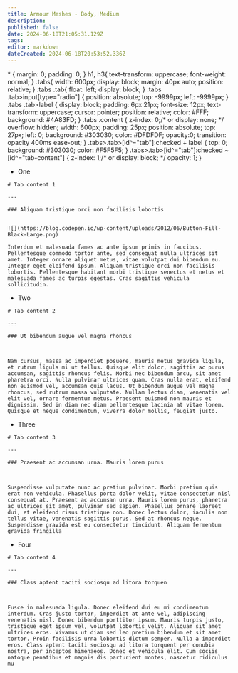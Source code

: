 ```yaml
---
title: Armour Meshes - Body, Medium
description: 
published: false
date: 2024-06-18T21:05:31.129Z
tags: 
editor: markdown
dateCreated: 2024-06-18T20:53:52.336Z
---
```


\* { margin: 0; padding: 0; } h1, h3{ text-transform: uppercase; font-weight: normal; } .tabs{ width: 600px; display: block; margin: 40px auto; position: relative; } .tabs .tab{ float: left; display: block; } .tabs .tab>input\[type="radio"\] { position: absolute; top: -9999px; left: -9999px; } .tabs .tab>label { display: block; padding: 6px 21px; font-size: 12px; text-transform: uppercase; cursor: pointer; position: relative; color: #FFF; background: #4A83FD; } .tabs .content { z-index: 0;/\* or display: none; \*/ overflow: hidden; width: 600px; padding: 25px; position: absolute; top: 27px; left: 0; background: #303030; color: #DFDFDF; opacity:0; transition: opacity 400ms ease-out; } .tabs>.tab>\[id^="tab"\]:checked + label { top: 0; background: #303030; color: #F5F5F5; } .tabs>.tab>\[id^="tab"\]:checked ~ \[id^="tab-content"\] { z-index: 1;/\* or display: block; \*/ opacity: 1; }

-    One
    
    # Tab content 1
    
    ---
    
    ### Aliquam tristique orci non facilisis lobortis
    
      
    ![](https://blog.codepen.io/wp-content/uploads/2012/06/Button-Fill-Black-Large.png)
    
    Interdum et malesuada fames ac ante ipsum primis in faucibus. Pellentesque commodo tortor ante, sed consequat nulla ultrices sit amet. Integer ornare aliquet metus, vitae volutpat dui bibendum eu. Integer eget eleifend ipsum. Aliquam tristique orci non facilisis lobortis. Pellentesque habitant morbi tristique senectus et netus et malesuada fames ac turpis egestas. Cras sagittis vehicula sollicitudin.
    
-    Two
    
    # Tab content 2
    
    ---
    
    ### Ut bibendum augue vel magna rhoncus
    
      
    
    Nam cursus, massa ac imperdiet posuere, mauris metus gravida ligula, et rutrum ligula mi ut tellus. Quisque elit dolor, sagittis ac purus accumsan, sagittis rhoncus felis. Morbi nec bibendum arcu, sit amet pharetra orci. Nulla pulvinar ultrices quam. Cras nulla erat, eleifend non euismod vel, accumsan quis lacus. Ut bibendum augue vel magna rhoncus, sed rutrum massa vulputate. Nullam lectus diam, venenatis vel elit vel, ornare fermentum metus. Praesent euismod non mauris et dignissim. Sed in diam nec diam pellentesque lacinia at vitae lorem. Quisque et neque condimentum, viverra dolor mollis, feugiat justo.
    
-    Three
    
    # Tab content 3
    
    ---
    
    ### Praesent ac accumsan urna. Mauris lorem purus
    
      
    
    Suspendisse vulputate nunc ac pretium pulvinar. Morbi pretium quis erat non vehicula. Phasellus porta dolor velit, vitae consectetur nisl consequat at. Praesent ac accumsan urna. Mauris lorem purus, pharetra ac ultrices sit amet, pulvinar sed sapien. Phasellus ornare laoreet dui, et eleifend risus tristique non. Donec lectus dolor, iaculis non tellus vitae, venenatis sagittis purus. Sed at rhoncus neque. Suspendisse gravida est eu consectetur tincidunt. Aliquam fermentum gravida fringilla
    
-    Four
    
    # Tab content 4
    
    ---
    
    ### Class aptent taciti sociosqu ad litora torquen
    
      
    
    Fusce in malesuada ligula. Donec eleifend dui eu mi condimentum interdum. Cras justo tortor, imperdiet at ante vel, adipiscing venenatis nisl. Donec bibendum porttitor ipsum. Mauris turpis justo, tristique eget ipsum vel, volutpat lobortis velit. Aliquam sit amet ultrices eros. Vivamus ut diam sed leo pretium bibendum et sit amet tortor. Proin facilisis urna lobortis dictum semper. Nulla a imperdiet eros. Class aptent taciti sociosqu ad litora torquent per conubia nostra, per inceptos himenaeos. Donec et vehicula elit. Cum sociis natoque penatibus et magnis dis parturient montes, nascetur ridiculus mu